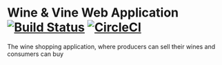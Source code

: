 # Wine & Vine Web Application [![Build Status](https://travis-ci.org/RafaelMLMacedo/wine-and-vine.svg?branch=master)](https://travis-ci.org/RafaelMLMacedo/wine-and-vine) [![CircleCI](https://circleci.com/gh/RafaelMLMacedo/wine-and-vine/tree/master.svg?style=svg)](https://circleci.com/gh/RafaelMLMacedo/wine-and-vine/tree/master)
The wine shopping application, where producers can sell their wines and consumers can buy
